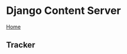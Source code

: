 # Django Content Server

[Home](https://github.com/Python-Marketing/django-content-server)

## Tracker
